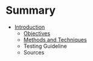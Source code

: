 # Summary

* [Introduction](README.md)
   * [Objectives](Scriptie/Objectives.md)
   * [Methods and Techniques](Scriptie/MethodsAndTechniques)
   * Testing Guideline
   * Sources

